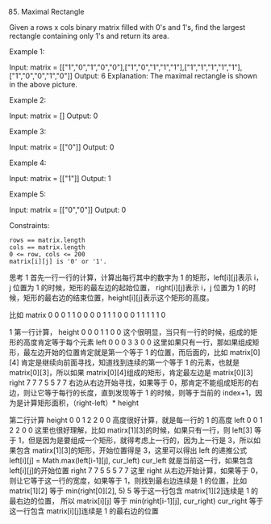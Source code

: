 85. Maximal Rectangle

Given a rows x cols binary matrix filled with 0's and 1's, find the largest rectangle containing only 1's and return its area.

Example 1:

Input: matrix = [["1","0","1","0","0"],["1","0","1","1","1"],["1","1","1","1","1"],["1","0","0","1","0"]]
Output: 6
Explanation: The maximal rectangle is shown in the above picture.

Example 2:

Input: matrix = []
Output: 0

Example 3:

Input: matrix = [["0"]]
Output: 0

Example 4:

Input: matrix = [["1"]]
Output: 1

Example 5:

Input: matrix = [["0","0"]]
Output: 0

Constraints:

    rows == matrix.length
    cols == matrix.length
    0 <= row, cols <= 200
    matrix[i][j] is '0' or '1'.

思考
1 首先一行一行的计算，计算出每行其中的数字为 1 的矩形，left[i][j]表示 i，j 位置为 1 的时候，矩形的最左边的起始位置，
right[i][j]表示 i，j 位置为 1 的时候，矩形的最右边的结束位置，height[i][j]表示这个矩形的高度。

比如 matrix
0 0 0 1 1 0 0
0 0 1 1 1 0 0
0 1 1 1 1 1 0

1
第一行计算，
height 0 0 0 1 1 0 0 这个很明显，当只有一行的时候，组成的矩形的高度肯定等于每个元素
left 0 0 0 3 3 0 0 这里如果只有一行，那如果组成矩形，最左边开始的位置肯定就是第一个等于 1 的位置，而后面的，比如
matrix[0][4] 肯定是继续向前面寻找，知道找到连续的第一个等于 1 的元素，也就是 matrix[0][3]，所以如果 matrix[0][4]组成的矩形，肯定最左边是 matrix[0][3]
right 7 7 7 5 5 7 7 右边从右边开始寻找，如果等于 0，那肯定不能组成矩形的右边，则让它等于每行的长度，直到发现等于 1 的时候，则等于当前的 index+1，因为是计算矩形面积，（right-left）\* height

第二行计算
height 0 0 1 2 2 0 0 高度很好计算，就是每一行的 1 的高度
left 0 0 1 2 2 0 0 这里也很好理解，比如 matirx[1][3]的时候，如果只有一行，则 left[3] 等于 1，但是因为是要组成一个矩形，就得考虑上一行的，因为上一行是 3，所以如果包含 matirx[1][3]的矩形，开始位置得是 3，这里可以得出 left 的递推公式
left[i][j] = Math.max(left[i-1][j], cur_left) cur_left 就是当前这一行，如果包含 left[i][j]的开始位置
right 7 7 5 5 5 7 7 这里 right 从右边开始计算，如果等于 0，则让它等于这一行的宽度，如果等于 1，则找到最右边连续是 1 的位置，比如 matrix[1][2] 等于 min(right[0][2], 5) 5 等于这一行包含 matrix[1][2]连续是 1 的最右边的位置，
所以 matrix[i][j] 等于 min(right[i-1][j], cur_right) cur_right 等于这一行包含 matrix[i][j]连续是 1 的最右边的位置

